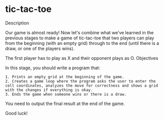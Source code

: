 # tic-tac-toe
Description

Our game is almost ready! Now let's combine what we’ve learned in the previous stages to make a game of tic-tac-toe that two players can play from the beginning (with an empty grid) through to the end (until there is a draw, or one of the players wins).

The first player has to play as X and their opponent plays as O.
Objectives

In this stage, you should write a program that:

    1. Prints an empty grid at the beginning of the game.
    2. Creates a game loop where the program asks the user to enter the cell coordinates, analyzes the move for correctness and shows a grid with the changes if everything is okay.
    3. Ends the game when someone wins or there is a draw.

You need to output the final result at the end of the game.

Good luck!
